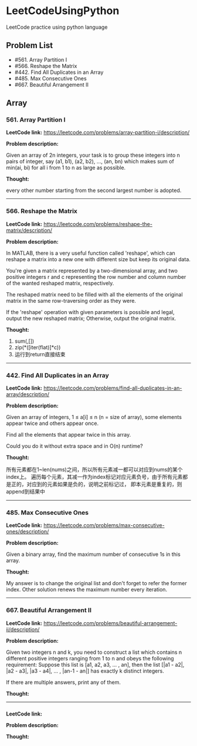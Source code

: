 # LeetCodeUsingPython
LeetCode practice using python language
## Problem List
* #561. Array Partition I
* #566. Reshape the Matrix
* #442. Find All Duplicates in an Array
* #485. Max Consecutive Ones
* #667. Beautiful Arrangement II

## Array
### 561. Array Partition I
**LeetCode link:** https://leetcode.com/problems/array-partition-i/description/

**Problem description:**

Given an array of 2n integers, your task is to group these integers into n pairs of integer, say (a1, b1), (a2, b2), ..., (an, bn) which makes sum of min(ai, bi) for all i from 1 to n as large as possible.

**Thought:** 

every other number starting from the second largest number is adopted.

-----------------------------


### 566. Reshape the Matrix
**LeetCode link:** https://leetcode.com/problems/reshape-the-matrix/description/

**Problem description:**

In MATLAB, there is a very useful function called 'reshape', which can reshape a matrix into a new one with different size but keep its original data.

You're given a matrix represented by a two-dimensional array, and two positive integers r and c representing the row number and column number of the wanted reshaped matrix, respectively.

The reshaped matrix need to be filled with all the elements of the original matrix in the same row-traversing order as they were.

If the 'reshape' operation with given parameters is possible and legal, output the new reshaped matrix; Otherwise, output the original matrix.

**Thought:** 

1. sum(,[])
2. zip(*([iter(flat)]*c))
3. 运行到return直接结束

-----------------------------


### 442. Find All Duplicates in an Array
**LeetCode link:** https://leetcode.com/problems/find-all-duplicates-in-an-array/description/

**Problem description:**

Given an array of integers, 1 ≤ a[i] ≤ n (n = size of array), some elements appear twice and others appear once.

Find all the elements that appear twice in this array.

Could you do it without extra space and in O(n) runtime?

**Thought:** 

所有元素都在1~len(nums)之间，所以所有元素减一都可以对应到nums的某个index上。
遍历每个元素，其减一作为index标记对应元素负号，由于所有元素都是正的，对应到的元素如果是负的，说明之前标记过，
即本元素是重复的，则append到结果中

-----------------------------


###  485. Max Consecutive Ones
**LeetCode link:** https://leetcode.com/problems/max-consecutive-ones/description/

**Problem description:**

Given a binary array, find the maximum number of consecutive 1s in this array.

**Thought:** 

My answer is to change the original list and don't forget to refer the former index. Other solution renews the maximum number 
every iteration.

-----------------------------


###  667. Beautiful Arrangement II
**LeetCode link:** https://leetcode.com/problems/beautiful-arrangement-ii/description/

**Problem description:**

Given two integers n and k, you need to construct a list which contains n different positive integers ranging from 1 to n and obeys the following requirement: 
Suppose this list is [a1, a2, a3, ... , an], then the list [|a1 - a2|, |a2 - a3|, |a3 - a4|, ... , |an-1 - an|] has exactly k distinct integers.

If there are multiple answers, print any of them.

**Thought:** 


-----------------------------

###  
**LeetCode link:** 

**Problem description:**

**Thought:** 


